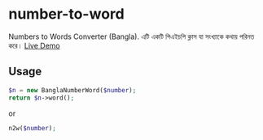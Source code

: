 # number-to-word
Numbers to Words Converter (Bangla). এটি একটি পিএইচপি ক্লাস যা সংখ্যাকে কথায় পরিনত করে। 
[Live Demo](https://saiful.im/n2w.php)


## Usage
```php
$n = new BanglaNumberWord($number);
return $n->word();
```
or

```php
n2w($number);
```

